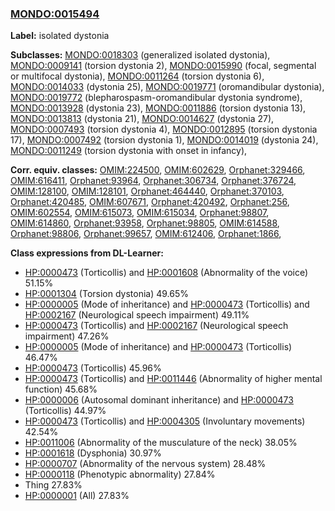 
### [MONDO:0015494](http://purl.obolibrary.org/obo/MONDO_0015494)
**Label:** isolated dystonia

**Subclasses:** [MONDO:0018303](http://purl.obolibrary.org/obo/MONDO_0018303) (generalized isolated dystonia), [MONDO:0009141](http://purl.obolibrary.org/obo/MONDO_0009141) (torsion dystonia 2), [MONDO:0015990](http://purl.obolibrary.org/obo/MONDO_0015990) (focal, segmental or multifocal dystonia), [MONDO:0011264](http://purl.obolibrary.org/obo/MONDO_0011264) (torsion dystonia 6), [MONDO:0014033](http://purl.obolibrary.org/obo/MONDO_0014033) (dystonia 25), [MONDO:0019771](http://purl.obolibrary.org/obo/MONDO_0019771) (oromandibular dystonia), [MONDO:0019772](http://purl.obolibrary.org/obo/MONDO_0019772) (blepharospasm-oromandibular dystonia syndrome), [MONDO:0013928](http://purl.obolibrary.org/obo/MONDO_0013928) (dystonia 23), [MONDO:0011886](http://purl.obolibrary.org/obo/MONDO_0011886) (torsion dystonia 13), [MONDO:0013813](http://purl.obolibrary.org/obo/MONDO_0013813) (dystonia 21), [MONDO:0014627](http://purl.obolibrary.org/obo/MONDO_0014627) (dystonia 27), [MONDO:0007493](http://purl.obolibrary.org/obo/MONDO_0007493) (torsion dystonia 4), [MONDO:0012895](http://purl.obolibrary.org/obo/MONDO_0012895) (torsion dystonia 17), [MONDO:0007492](http://purl.obolibrary.org/obo/MONDO_0007492) (torsion dystonia 1), [MONDO:0014019](http://purl.obolibrary.org/obo/MONDO_0014019) (dystonia 24), [MONDO:0011249](http://purl.obolibrary.org/obo/MONDO_0011249) (torsion dystonia with onset in infancy), 

**Corr. equiv. classes:** [OMIM:224500](http://purl.obolibrary.org/obo/OMIM_224500), [OMIM:602629](http://purl.obolibrary.org/obo/OMIM_602629), [Orphanet:329466](http://www.orpha.net/ORDO/Orphanet_329466), [OMIM:616411](http://purl.obolibrary.org/obo/OMIM_616411), [Orphanet:93964](http://www.orpha.net/ORDO/Orphanet_93964), [Orphanet:306734](http://www.orpha.net/ORDO/Orphanet_306734), [Orphanet:376724](http://www.orpha.net/ORDO/Orphanet_376724), [OMIM:128100](http://purl.obolibrary.org/obo/OMIM_128100), [OMIM:128101](http://purl.obolibrary.org/obo/OMIM_128101), [Orphanet:464440](http://www.orpha.net/ORDO/Orphanet_464440), [Orphanet:370103](http://www.orpha.net/ORDO/Orphanet_370103), [Orphanet:420485](http://www.orpha.net/ORDO/Orphanet_420485), [OMIM:607671](http://purl.obolibrary.org/obo/OMIM_607671), [Orphanet:420492](http://www.orpha.net/ORDO/Orphanet_420492), [Orphanet:256](http://www.orpha.net/ORDO/Orphanet_256), [OMIM:602554](http://purl.obolibrary.org/obo/OMIM_602554), [OMIM:615073](http://purl.obolibrary.org/obo/OMIM_615073), [OMIM:615034](http://purl.obolibrary.org/obo/OMIM_615034), [Orphanet:98807](http://www.orpha.net/ORDO/Orphanet_98807), [OMIM:614860](http://purl.obolibrary.org/obo/OMIM_614860), [Orphanet:93958](http://www.orpha.net/ORDO/Orphanet_93958), [Orphanet:98805](http://www.orpha.net/ORDO/Orphanet_98805), [OMIM:614588](http://purl.obolibrary.org/obo/OMIM_614588), [Orphanet:98806](http://www.orpha.net/ORDO/Orphanet_98806), [Orphanet:99657](http://www.orpha.net/ORDO/Orphanet_99657), [OMIM:612406](http://purl.obolibrary.org/obo/OMIM_612406), [Orphanet:1866](http://www.orpha.net/ORDO/Orphanet_1866), 

**Class expressions from DL-Learner:**

- [HP:0000473](http://purl.obolibrary.org/obo/HP_0000473) (Torticollis) and [HP:0001608](http://purl.obolibrary.org/obo/HP_0001608) (Abnormality of the voice) 51.15%
- [HP:0001304](http://purl.obolibrary.org/obo/HP_0001304) (Torsion dystonia) 49.65%
- [HP:0000005](http://purl.obolibrary.org/obo/HP_0000005) (Mode of inheritance) and [HP:0000473](http://purl.obolibrary.org/obo/HP_0000473) (Torticollis) and [HP:0002167](http://purl.obolibrary.org/obo/HP_0002167) (Neurological speech impairment) 49.11%
- [HP:0000473](http://purl.obolibrary.org/obo/HP_0000473) (Torticollis) and [HP:0002167](http://purl.obolibrary.org/obo/HP_0002167) (Neurological speech impairment) 47.26%
- [HP:0000005](http://purl.obolibrary.org/obo/HP_0000005) (Mode of inheritance) and [HP:0000473](http://purl.obolibrary.org/obo/HP_0000473) (Torticollis) 46.47%
- [HP:0000473](http://purl.obolibrary.org/obo/HP_0000473) (Torticollis) 45.96%
- [HP:0000473](http://purl.obolibrary.org/obo/HP_0000473) (Torticollis) and [HP:0011446](http://purl.obolibrary.org/obo/HP_0011446) (Abnormality of higher mental function) 45.68%
- [HP:0000006](http://purl.obolibrary.org/obo/HP_0000006) (Autosomal dominant inheritance) and [HP:0000473](http://purl.obolibrary.org/obo/HP_0000473) (Torticollis) 44.97%
- [HP:0000473](http://purl.obolibrary.org/obo/HP_0000473) (Torticollis) and [HP:0004305](http://purl.obolibrary.org/obo/HP_0004305) (Involuntary movements) 42.54%
- [HP:0011006](http://purl.obolibrary.org/obo/HP_0011006) (Abnormality of the musculature of the neck) 38.05%
- [HP:0001618](http://purl.obolibrary.org/obo/HP_0001618) (Dysphonia) 30.97%
- [HP:0000707](http://purl.obolibrary.org/obo/HP_0000707) (Abnormality of the nervous system) 28.48%
- [HP:0000118](http://purl.obolibrary.org/obo/HP_0000118) (Phenotypic abnormality) 27.84%
- Thing 27.83%
- [HP:0000001](http://purl.obolibrary.org/obo/HP_0000001) (All) 27.83%



